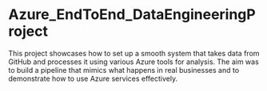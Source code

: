 # Azure_EndToEnd_DataEngineeringProject
This project showcases how to set up a smooth system that takes data from GitHub and processes it using various Azure tools for analysis. The aim was to build a pipeline that mimics what happens in real businesses and to demonstrate how to use Azure services effectively.
